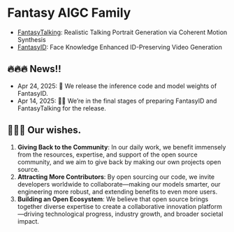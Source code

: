 # Fantasy AIGC Family

* [FantasyTalking](https://github.com/Fantasy-AMAP/fantasy-talking): Realistic Talking Portrait Generation via Coherent Motion Synthesis
* [FantasyID](https://github.com/Fantasy-AMAP/fantasy-id): Face Knowledge Enhanced ID-Preserving Video Generation

## 🔥🔥🔥 News!!
* Apr 24, 2025: 👋 We release the inference code and model weights of FantasyID.
* Apr 14, 2025: 👨‍💻 We’re in the final stages of preparing FantasyID and FantasyTalking for the release.

## 🌟🌟🌟 Our wishes.
1. **Giving Back to the Community**: In our daily work, we benefit immensely from the resources, expertise, and support of the open source community, and we aim to give back by making our own projects open source.
2. **Attracting More Contributors**: By open sourcing our code, we invite developers worldwide to collaborate—making our models smarter, our engineering more robust, and extending benefits to even more users.
3. **Building an Open Ecosystem**: We believe that open source brings together diverse expertise to create a collaborative innovation platform—driving technological progress, industry growth, and broader societal impact.
